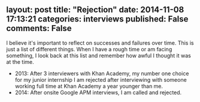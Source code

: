 layout: post
title:  "Rejection"
date:   2014-11-08 17:13:21
categories: interviews
published: False
comments: False
--------------------

I believe it's important to reflect on successes and failures over time. This is just a list of different things. When I have a rough time or am facing something, I look back at this list and remember how awful I thought it was at the time.

+ 2013: After 3 interviewers with Khan Academy, my number one choice for my junior internship I am rejected after interviewing with someone working full time at Khan Academy a year younger than me.
+ 2014: After onsite Google APM interviews, I am called and rejected.
